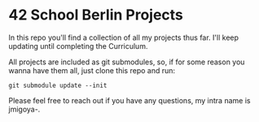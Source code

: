 # 42 School Berlin Projects

In this repo you'll find a collection of all my projects thus far. I'll keep updating until completing the Curriculum.

All projects are included as git submodules, so, if for some reason you wanna have them all, just clone this repo and run:

`git submodule update --init`

Please feel free to reach out if you have any questions, my intra name is jmigoya-.
